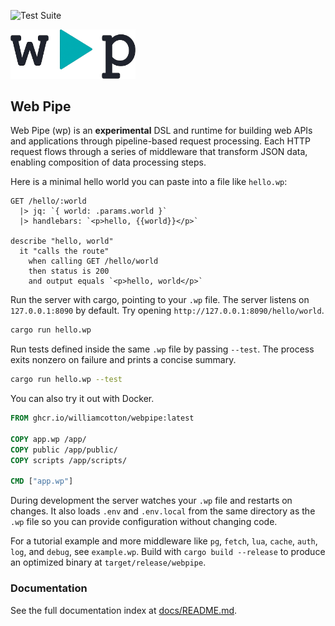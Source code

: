 ![Test Suite](https://github.com/williamcotton/webpipe/workflows/CI/badge.svg)

<img src="./wp.png" width="200">

## Web Pipe

Web Pipe (wp) is an **experimental** DSL and runtime for building web APIs and applications through pipeline-based request processing. Each HTTP request flows through a series of middleware that transform JSON data, enabling composition of data processing steps.

Here is a minimal hello world you can paste into a file like `hello.wp`:

```wp
GET /hello/:world
  |> jq: `{ world: .params.world }`
  |> handlebars: `<p>hello, {{world}}</p>`

describe "hello, world"
  it "calls the route"
    when calling GET /hello/world
    then status is 200
    and output equals `<p>hello, world</p>`
```

Run the server with cargo, pointing to your `.wp` file. The server listens on `127.0.0.1:8090` by default. Try opening `http://127.0.0.1:8090/hello/world`.

```bash
cargo run hello.wp
```

Run tests defined inside the same `.wp` file by passing `--test`. The process exits nonzero on failure and prints a concise summary.

```bash
cargo run hello.wp --test
```

You can also try it out with Docker.

```Dockerfile
FROM ghcr.io/williamcotton/webpipe:latest

COPY app.wp /app/
COPY public /app/public/
COPY scripts /app/scripts/

CMD ["app.wp"]
```

During development the server watches your `.wp` file and restarts on changes. It also loads `.env` and `.env.local` from the same directory as the `.wp` file so you can provide configuration without changing code.

For a tutorial example and more middleware like `pg`, `fetch`, `lua`, `cache`, `auth`, `log`, and `debug`, see `example.wp`. Build with `cargo build --release` to produce an optimized binary at `target/release/webpipe`.

### Documentation

See the full documentation index at [docs/README.md](docs/README.md).
